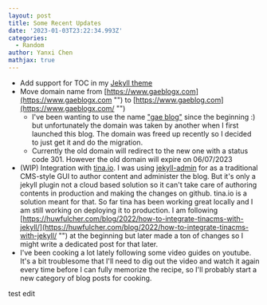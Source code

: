```yaml
---
layout: post
title: Some Recent Updates
date: '2023-01-03T23:22:34.993Z'
categories:
  - Random
author: Yanxi Chen
mathjax: true
---
```


* Add support for TOC in my [Jekyll theme](https://github.com/SeraphRoy/GaeBlogx "")
* Move domain name from [https://www.gaeblogx.com](https://www.gaeblogx.com "") to [https://www.gaeblog.com](https://www.gaeblogx.com/ "")
  * I've been wanting to use the name ["gae blog"](https://en.wikipedia.org/wiki/G%C3%A1e_Bulg "") since the beginning :) but unfortunately the domain was taken by another when I first launched this blog. The domain was freed up recently so I decided to just get it and do the migration.
  * Currently the old domain will redirect to the new one with a status code 301. However the old domain will expire on 06/07/2023
* (WIP) Integration with [tina.io](https://tina.io/ ""). I was using [jekyll-admin](https://github.com/jekyll/jekyll-admin "") for as a traditional CMS-style GUI to author content and administer the blog. But it's only a jekyll plugin not a cloud based solution so it can't take care of authoring contents in production and making the changes on github. tina.io is a solution meant for that. So far tina has been working great locally and I am still working on deploying it to production. I am following [https://huwfulcher.com/blog/2022/how-to-integrate-tinacms-with-jekyll/](https://huwfulcher.com/blog/2022/how-to-integrate-tinacms-with-jekyll/ "") at the beginning but later made a ton of changes so I might write a dedicated post for that later.
* I've been cooking a lot lately following some video guides on youtube. It's a bit troublesome that I'll need to dig out the video and watch it again every time before I can fully memorize the recipe, so I'll probably start a new category of blog posts for cooking.

test edit
